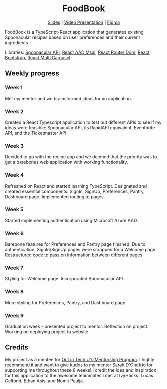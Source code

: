 <h1 align="center">FoodBook</h1>
<p align="center"> <a href="https://docs.google.com/presentation/d/1qu-WfNe-H9LO2Jh2ofA-WUcw84bMHuw7McAtOpojhZM/edit?usp=sharing">Slides</a> | <a href="https://youtu.be/TIk22uu2qOI">Video Presentation</a> | <a href="https://www.figma.com/file/Vu2ulxF5IA7AKLqP5w9tJO/Food-Book?node-id=0%3A1">Figma</a> </p>
FoodBook is a TypeScript-React application that generates existing Spoonacular recipes based on user preferences and their current ingredients. 

Libraries: [Spoonacular API](https://spoonacular.com/food-api/docs), [React AAD Msal](https://github.com/syncweek-react-aad/react-aad), [React Router Dom](https://github.com/ReactTraining/react-router/tree/master/packages/react-router-dom), [React Bootstrap](https://github.com/react-bootstrap/react-bootstrap), [React Multi Carousel](https://github.com/YIZHUANG/react-multi-carousel)



## Weekly progress
### Week 1
Met my mentor and we brainstormed ideas for an application.
	
### Week 2
Created a React Typescript application to test out different APIs to see if my ideas were feasible: Spoonacular API, its RapidAPI equivalent, Eventbrite API, and the Ticketmaster API. 

### Week 3
Decided to go with the recipe app and we deemed that the priority was to get a barebones web application with working functionality. 

### Week 4
Refreshed on React and started learning TypeScript. Designated and created essential components: SignIn, SignUp, Preferences, Pantry, Dashboard page. Implemented routing to pages. 

### Week 5
Started implementing authentication using Microsoft Azure AAD. 

### Week 6
Barebone features for Preferences and Pantry page finished. Due to authentication, SignIn/SignUp pages were scrapped for a Welcome page. Restructured code to pass on information between different pages. 

### Week 7
Styling for Welcome page. Incorporated Spoonacular API.

### Week 8
More styling for Preferences, Pantry, and Dashboard page. 

### Week 9
Graduation week - presented project to mentor. Reflection on project. Working on deploying project to website. 

## Credits
My project as a mentee for [Out in Tech U's Mentorship Program](https://outintech.com/mentorship/). I highly recommend it and want to give kudos to my mentor Sarah D'Onofrio for supporting me throughout these 8 weeks! I credit the idea and inspiration for this application to the awesome teammates I met at IvyHacks: Lucas Gelfond, Ethan Asis, and Nomit Paulja.  